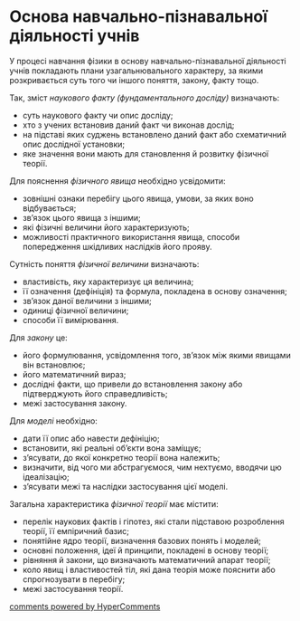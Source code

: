 <div id="hypercomments_widget" class="js-hypercomments-widget invisible"></div>

Основа навчально-пізнавальної діяльності учнів
=============================================

У процесі навчання фізики в основу навчально-пізнавальної діяльності учнів покладають плани узагальнювального характеру, за якими розкривається суть того чи іншого поняття, закону, факту тощо.

Так, зміст <i>наукового факту (фундаментального досліду)</i> визначають:
<ul>
<li>суть наукового факту чи опис досліду;</li>
<li>хто з учених встановив даний факт чи виконав дослід;</li>
<li>на підставі яких суджень встановлено даний факт або схематичний опис дослідної установки;</li>
<li>яке значення вони мають для становлення й розвитку фізичної теорії.</li>
</ul>

Для пояснення <i>фізичного явища</i> необхідно усвідомити:
<ul>
<li>зовнішні ознаки перебігу цього явища, умови, за яких воно відбувається;</li>
<li>зв’язок цього явища з іншими;</li>
<li>які фізичні величини його характеризують;</li>
<li>можливості практичного використання явища, способи попередження шкідливих наслідків його прояву.</li>
</ul>

Сутність поняття <i>фізичної величини</i> визначають:
<ul>
<li>властивість, яку характеризує ця величина;</li>
<li>її означення (дефініція) та формула, покладена в основу означення;</li>
<li>зв’язок даної величини з іншими;</li>
<li>одиниці фізичної величини;</li>
<li>способи її вимірювання.</li>
</ul>

Для <i>закону</i> це:
<ul>
<li>його формулювання, усвідомлення того, зв’язок між якими явищами він встановлює;</li>
<li>його математичний вираз;</li>
<li>дослідні факти, що привели до встановлення закону або підтверджують його справедливість; </li>
<li>межі застосування закону.</li>
</li>
</ul>

Для <i>моделі</i> необхідно:
<ul>
<li>дати її опис або навести дефініцію;</li>
<li>встановити, які реальні об’єкти вона заміщує;</li>
<li>з’ясувати, до якої конкретно теорії вона належить;</li>
<li>визначити, від чого ми абстрагуємося, чим нехтуємо, вводячи цю ідеалізацію;</li>
<li>з’ясувати межі та наслідки застосування цієї моделі.</li>
</ul>

Загальна характеристика <i>фізичної теорії</i> має містити:
<ul>
<li>перелік наукових фактів і гіпотез, які стали підставою розроблення теорії, її емпіричний базис;</li>
<li>понятійне ядро теорії, визначення базових понять і моделей;</li>
<li>основні положення, ідеї й принципи, покладені в основу теорії;</li>
<li>рівняння й закони, що визначають математичний апарат теорії;</li>
<li>коло явищ і властивостей тіл, які дана теорія може пояснити або спрогнозувати в перебігу;</li>
<li>межі застосування теорії.</li>
</ul>


<div class="js-hypercomments-container">
<a href="http://hypercomments.com" class="hc-link" title="comments widget">comments powered by HyperComments</a>
</div>